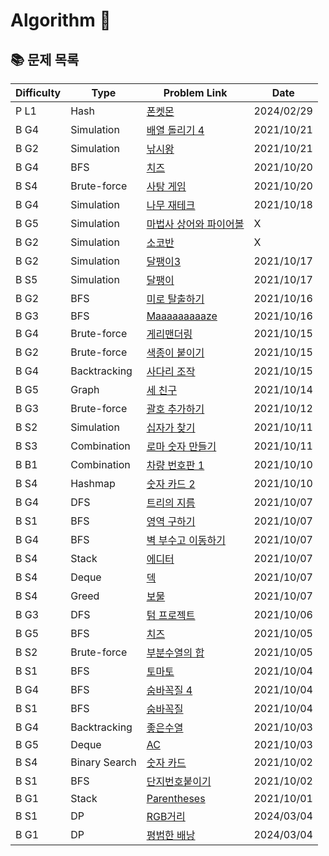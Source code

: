 # Algorithm 🥕


## 📚 문제 목록

| Difficulty |      Type      | Problem Link                                                              |    Date    |
| ---------- | -------------- | ------------------------------------------------------------------------- | ---------- |
| P L1       | Hash           | [폰켓몬](https://school.programmers.co.kr/learn/courses/30/lessons/1845)  | 2024/02/29 |
| B G4       | Simulation     | [배열 돌리기 4](https://www.acmicpc.net/problem/17406)  | 2021/10/21 |
| B G2       | Simulation     | [낚시왕](https://www.acmicpc.net/problem/17143)  | 2021/10/21 |
| B G4       | BFS            | [치즈](https://www.acmicpc.net/problem/2638)  | 2021/10/20 |
| B S4       | Brute-force    | [사탕 게임](https://www.acmicpc.net/problem/3085)  | 2021/10/20 |
| B G4       | Simulation     | [나무 재테크](https://www.acmicpc.net/problem/16235)  | 2021/10/18 |
| B G5       | Simulation     | [마법사 상어와 파이어볼](https://www.acmicpc.net/problem/20056)  | X |
| B G2       | Simulation     | [소코반](https://www.acmicpc.net/problem/4577)  | X |
| B G2       | Simulation     | [달팽이3](https://www.acmicpc.net/problem/1959)  | 2021/10/17 |
| B S5       | Simulation     | [달팽이](https://www.acmicpc.net/problem/1913)  | 2021/10/17 |
| B G2       | BFS            | [미로 탈출하기](https://www.acmicpc.net/problem/17090)  | 2021/10/16 |
| B G3       | BFS            | [Maaaaaaaaaze](https://www.acmicpc.net/problem/16985)  | 2021/10/16 |
| B G4       | Brute-force    | [게리맨더링](https://www.acmicpc.net/problem/17471)  | 2021/10/15 |
| B G2       | Brute-force    | [색종이 붙이기](https://www.acmicpc.net/problem/17136)  | 2021/10/15 |
| B G4       | Backtracking   | [사다리 조작](https://www.acmicpc.net/problem/15684)  | 2021/10/15 |
| B G5       | Graph          | [세 친구](https://www.acmicpc.net/problem/17089)  | 2021/10/14 |
| B G3       | Brute-force    | [괄호 추가하기](https://www.acmicpc.net/problem/16637)  | 2021/10/12 |
| B S2       | Simulation     | [십자가 찾기](https://www.acmicpc.net/problem/16924)  | 2021/10/11 |
| B S3       | Combination    | [로마 숫자 만들기](https://www.acmicpc.net/problem/16922)  | 2021/10/11 |
| B B1       | Combination    | [차량 번호판 1](https://www.acmicpc.net/problem/16968)  | 2021/10/10 |
| B S4       | Hashmap        | [숫자 카드 2](https://www.acmicpc.net/problem/10816)  | 2021/10/10 |
| B G4       | DFS            | [트리의 지름](https://www.acmicpc.net/problem/1967)  | 2021/10/07 |
| B S1       | BFS            | [영역 구하기](https://www.acmicpc.net/problem/2583)  | 2021/10/07 |
| B G4       | BFS            | [벽 부수고 이동하기](https://www.acmicpc.net/problem/2206)  | 2021/10/07 |
| B S4       | Stack          | [에디터](https://www.acmicpc.net/problem/1406)  | 2021/10/07 |
| B S4       | Deque          | [덱](https://www.acmicpc.net/problem/10866)  | 2021/10/07 |
| B S4       | Greed          | [보물](https://www.acmicpc.net/problem/1026)  | 2021/10/07 |
| B G3       | DFS            | [텀 프로젝트](https://www.acmicpc.net/problem/9466)  | 2021/10/06 |
| B G5       | BFS            | [치즈](https://www.acmicpc.net/problem/2636)  | 2021/10/05 |
| B S2       | Brute-force    | [부분수열의 합](https://www.acmicpc.net/problem/1182)  | 2021/10/05 |
| B S1       | BFS            | [토마토](https://www.acmicpc.net/problem/7569)  | 2021/10/04 |
| B G4       | BFS            | [숨바꼭질 4](https://www.acmicpc.net/problem/13913)  | 2021/10/04 |
| B S1       | BFS            | [숨바꼭질](https://www.acmicpc.net/problem/1697)  | 2021/10/04 |
| B G4       | Backtracking   | [좋은수열](https://www.acmicpc.net/problem/2661)  | 2021/10/03 |
| B G5       | Deque          | [AC](https://www.acmicpc.net/problem/5430)  | 2021/10/03 |
| B S4       | Binary Search  | [숫자 카드](https://www.acmicpc.net/problem/10815)  | 2021/10/02 |
| B S1       | BFS            | [단지번호붙이기](https://www.acmicpc.net/problem/2667)  | 2021/10/02 |
| B G1       | Stack          | [Parentheses](https://www.acmicpc.net/problem/16362)  | 2021/10/01 |
| B S1       | DP             | [RGB거리](https://www.acmicpc.net/problem/1149)  | 2024/03/04 |
| B G1       | DP             | [평범한 배낭](https://www.acmicpc.net/problem/12865)  | 2024/03/04 |
